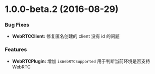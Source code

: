 <a name="1.0.0-beta.2"></a>
# 1.0.0-beta.2 (2016-08-29)


### Bug Fixes

* **WebRTCClient:** 修复匿名创建的 client 没有 id 的问题


### Features

* **WebRTCPlugin:** 增加 `isWebRTCSupported` 用于判断当前环境是否支持 WebRTC
